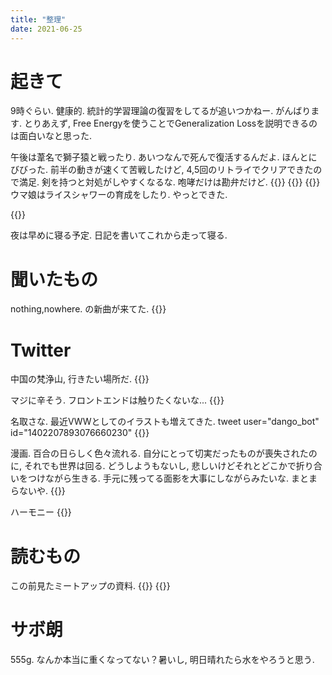 ```yaml
---
title: "整理"
date: 2021-06-25
---
```


# 起きて
9時ぐらい. 健康的. 統計的学習理論の復習をしてるが追いつかねー. がんばります.
とりあえず, Free Energyを使うことでGeneralization Lossを説明できるのは面白いなと思った.

午後は葦名で獅子猿と戦ったり. あいつなんで死んで復活するんだよ. ほんとにびびった. 前半の動きが速くて苦戦したけど, 4,5回のリトライでクリアできたので満足. 剣を持つと対処がしやすくなるな. 咆哮だけは勘弁だけど.
{{<tweet user="dango_bot" id="1408276449778274304">}}
{{<tweet user="dango_bot" id="1408277475805646854">}}
{{<tweet user="dango_bot" id="1408292695873708034">}}
ウマ娘はライスシャワーの育成をしたり. やっとできた.

{{<tweet user="dango_bot" id="1408317825685458949">}}

夜は早めに寝る予定. 日記を書いてこれから走って寝る.

# 聞いたもの
nothing,nowhere. の新曲が来てた.
{{<youtube LBgPh3SJVg0>}}

# Twitter
中国の梵浄山, 行きたい場所だ. 
{{<tweet user="dango_bot" id="1408206946952384519">}}

マジに辛そう. フロントエンドは触りたくないな...
{{<tweet user="dango_bot" id="1407660339785654277">}}

名取さな. 最近VWWとしてのイラストも増えてきた.
tweet user="dango_bot" id="1402207893076660230"
{{<tweet user="dango_bot" id="1408377309782896642">}}

漫画. 百合の日らしく色々流れる. 自分にとって切実だったものが喪失されたのに, それでも世界は回る. どうしようもないし, 悲しいけどそれとどこかで折り合いをつけながら生きる. 手元に残ってる面影を大事にしながらみたいな. まとまらないや.
{{<tweet user="dango_bot" id="1408347367837900800">}}

ハーモニー
{{<tweet user="dango_bot" id="1408402362306236420">}}

# 読むもの
この前見たミートアップの資料.
{{<tweet user="dango_bot" id="1407710031651303431">}}
{{<tweet user="dango_bot" id="1407633112805253125">}}

# サボ朗
555g.
なんか本当に重くなってない？暑いし, 明日晴れたら水をやろうと思う.